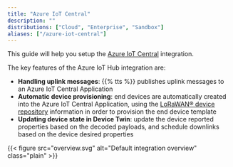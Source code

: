 ```yaml
---
title: "Azure IoT Central"
description: ""
distributions: ["Cloud", "Enterprise", "Sandbox"]
aliases: ["/azure-iot-central"]
---
```


This guide will help you setup the [Azure IoT Central](https://azure.microsoft.com/en-us/services/iot-central/) integration.

The key features of the Azure IoT Hub integration are:

- **Handling uplink messages**: {{% tts %}} publishes uplink messages to an Azure IoT Central Application
- **Automatic device provisioning**: end devices are automatically created into the Azure IoT Central Application, using the [LoRaWAN® device repository](https://github.com/TheThingsNetwork/lorawan-devices) information in order to provision the end device template
- **Updating device state in Device Twin**: update the device reported properties based on the decoded payloads, and schedule downlinks based on the device desired properties

{{< figure src="overview.svg" alt="Default integration overview" class="plain" >}}

